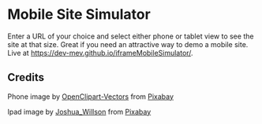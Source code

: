 # Mobile Site Simulator
Enter a URL of your choice and select either phone or tablet view to see the site at that size. Great if you need an attractive way to demo a mobile site. Live at https://dev-mev.github.io/iframeMobileSimulator/.

## Credits
Phone image by <a href="https://pixabay.com/users/OpenClipart-Vectors-30363/?utm_source=link-attribution&amp;utm_medium=referral&amp;utm_campaign=image&amp;utm_content=160307">OpenClipart-Vectors</a> from <a href="https://pixabay.com/?utm_source=link-attribution&amp;utm_medium=referral&amp;utm_campaign=image&amp;utm_content=160307">Pixabay</a>

Ipad image by <a href="https://pixabay.com/users/Joshua_Willson-876211/?utm_source=link-attribution&amp;utm_medium=referral&amp;utm_campaign=image&amp;utm_content=1065284">Joshua_Willson</a> from <a href="https://pixabay.com/?utm_source=link-attribution&amp;utm_medium=referral&amp;utm_campaign=image&amp;utm_content=1065284">Pixabay</a>